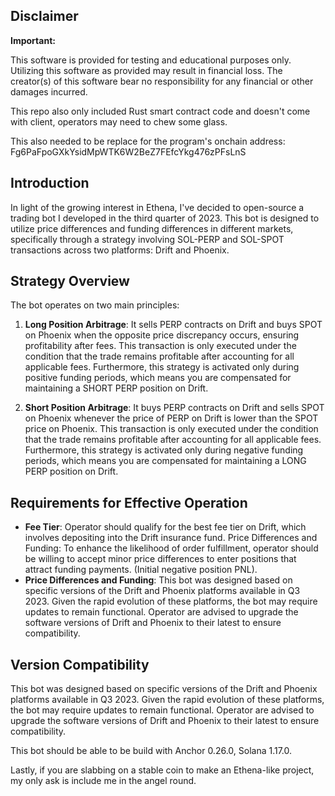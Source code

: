 ## Disclaimer

**Important:** 

This software is provided for testing and educational purposes only. Utilizing this software as provided may result in financial loss. The creator(s) of this software bear no responsibility for any financial or other damages incurred.

This repo also only included Rust smart contract code and doesn't come with client, operators may need to chew some glass.

This also needed to be replace for the program's onchain address: Fg6PaFpoGXkYsidMpWTK6W2BeZ7FEfcYkg476zPFsLnS

## Introduction

In light of the growing interest in Ethena, I've decided to open-source a trading bot I developed in the third quarter of 2023. This bot is designed to utilize price differences and funding differences in different markets, specifically through a strategy involving SOL-PERP and SOL-SPOT transactions across two platforms: Drift and Phoenix.

## Strategy Overview

The bot operates on two main principles:

1. **Long Position Arbitrage**: It sells PERP contracts on Drift and buys SPOT on Phoenix when the opposite price discrepancy occurs, ensuring profitability after fees. This transaction is only executed under the condition that the trade remains profitable after accounting for all applicable fees. Furthermore, this strategy is activated only during positive funding periods, which means you are compensated for maintaining a SHORT PERP position on Drift.

2. **Short Position Arbitrage**: It buys PERP contracts on Drift and sells SPOT on Phoenix whenever the price of PERP on Drift is lower than the SPOT price on Phoenix. This transaction is only executed under the condition that the trade remains profitable after accounting for all applicable fees. Furthermore, this strategy is activated only during negative funding periods, which means you are compensated for maintaining a LONG PERP position on Drift.

## Requirements for Effective Operation

- **Fee Tier**: Operator should qualify for the best fee tier on Drift, which involves depositing into the Drift insurance fund.
Price Differences and Funding: To enhance the likelihood of order fulfillment, operator should be willing to accept minor price differences to enter positions that attract funding payments. (Initial negative position PNL).
- **Price Differences and Funding**: This bot was designed based on specific versions of the Drift and Phoenix platforms available in Q3 2023. Given the rapid evolution of these platforms, the bot may require updates to remain functional. Operator are advised to upgrade the software versions of Drift and Phoenix to their latest to ensure compatibility.

## Version Compatibility

This bot was designed based on specific versions of the Drift and Phoenix platforms available in Q3 2023. Given the rapid evolution of these platforms, the bot may require updates to remain functional. Operator are advised to upgrade the software versions of Drift and Phoenix to their latest to ensure compatibility.

This bot should be able to be build with Anchor 0.26.0, Solana 1.17.0.

Lastly, if you are slabbing on a stable coin to make an Ethena-like project, my only ask is include me in the angel round.

